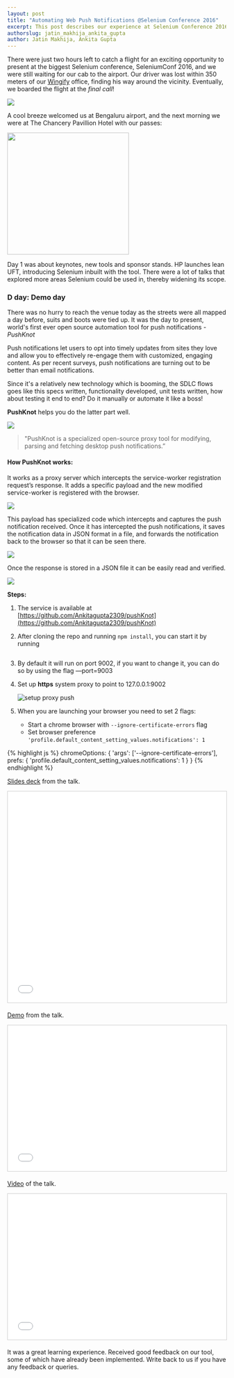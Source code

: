 ```yaml
---
layout: post
title: "Automating Web Push Notifications @Selenium Conference 2016"
excerpt: This post describes our experience at Selenium Conference 2016 and introducing web push notifications automation
authorslug: jatin_makhija_ankita_gupta
author: Jatin Makhija, Ankita Gupta
---
```




There were just two hours left to catch a flight for an exciting opportunity to present at the biggest Selenium conference, SeleniumConf 2016, and we were still waiting for our cab to the airport. Our driver was lost within 350 meters of our [Wingify][1] office, finding his way around the vicinity. Eventually, we boarded the flight at the *final call*!

<img src="/images/2016/08/pushknot_final_call.png">

A cool breeze welcomed us at Bengaluru airport, and the next morning we were at The Chancery Pavillion Hotel with our passes:

<img style="width:280px !important" src="/images/2016/08/badges_humans.jpg">

Day 1 was about keynotes, new tools and sponsor stands. HP launches lean UFT, introducing Selenium inbuilt with the tool. There were a lot of talks that explored more areas Selenium could be used in, thereby widening its scope.

### D day: Demo day

There was no hurry to reach the venue today as the streets were all mapped a day before, suits and boots were tied up. It was the day to present, world's first ever open source automation tool for push notifications - _PushKnot_

Push notifications let users to opt into timely updates from sites they love and allow you to effectively re-engage them with customized, engaging content.
As per recent surveys, push notifications are turning out to be better than email notifications.

Since it's a relatively new technology which is booming, the SDLC flows goes like this specs written, functionality developed, unit tests written, how about testing it end to end?
Do it manually or automate it like a boss!

__PushKnot__ helps you do the latter part well.

<img src="/images/2016/08/pushknot_logo.png">


> "PushKnot is a specialized open-source proxy tool for modifying, parsing and fetching desktop push notifications.”

#### How PushKnot works:

It works as a proxy server which intercepts the service-worker registration request’s response. It adds a specific payload and the new modified service-worker is registered with the browser.

<img src="/images/2016/08/pushknot_first_diagram.jpg">

This payload has specialized code which intercepts and captures the push notification received. Once it has intercepted the push notifications, it saves the notification data in JSON format in a file, and forwards the notification back to the browser so that it can be seen there.

<img src="/images/2016/08/pushknot_second_diagram.jpg">

Once the response is stored in a JSON file it can be easily read and verified.

<img src="/images/2016/08/sample_json.png">

__Steps:__

1.   The service is available at [https://github.com/Ankitagupta2309/pushKnot](https://github.com/Ankitagupta2309/pushKnot)

2.   After cloning the repo and running `npm install`, you can start it by running

        ````node start.js —domain=<yourdomain>
        ````

3.   By default it will run on port 9002, if you want to change it, you can do so by using the flag —port=9003

4.   Set up __https__ system proxy to point to 127.0.0.1:9002

     ![setup proxy push](/images/2016/08/setup_proxy_push.png)

5.   When you are launching your browser you need to set 2 flags:

     * Start a chrome browser with `--ignore-certificate-errors` flag
     * Set browser preference `'profile.default_content_setting_values.notifications': 1`


{% highlight js %}
chromeOptions: {
	'args': ['--ignore-certificate-errors'],
	prefs: {
		'profile.default_content_setting_values.notifications': 1
	}
}
{% endhighlight %}


<a href='http:///www.slideshare.net/ankitagupta2309/pushknot' target='_blank'>Slides deck</a> from the talk.

<div style="width: 100%">
<iframe src="//www.slideshare.net/slideshow/embed_code/key/jinpOBbAaNDv54" width="595" height="485" frameborder="0" marginwidth="0" marginheight="0" scrolling="no" style="border:1px solid #CCC; border-width:1px; margin-bottom:5px; max-width: 100%;" allowfullscreen> </iframe>
</div>

<a href='http://www.slideshare.net/ankitagupta2309/pushknot-demo' target='_blank'>Demo</a> from the talk.

<iframe src="//www.slideshare.net/slideshow/embed_code/key/LsA1VDNjsPPfR0" width="595" height="335" frameborder="0" marginwidth="0" marginheight="0" scrolling="no" style="border:1px solid #CCC; border-width:1px; margin-bottom:5px; max-width: 100%;" allowfullscreen> </iframe>


<a href='https://www.youtube.com/watch?v=Lj9HD-1Pikc' target='_blank'>Video</a> of the talk.

<iframe src="//www.youtube.com/embed/Lj9HD-1Pikc" width="595" height="335" frameborder="0" marginwidth="0" marginheight="0" scrolling="no" style="border:1px solid #CCC; border-width:1px; margin-bottom:5px; max-width: 100%;" allowfullscreen> </iframe>

It was a great learning experience. Received good feedback on our tool, some of which have already been implemented. Write back to us if you have any feedback or queries.

  [1]: https://wingify.com/
